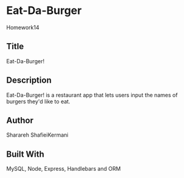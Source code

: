 # Eat-Da-Burger
Homework14

##  Title

Eat-Da-Burger!

## Description

 Eat-Da-Burger! is a restaurant app that lets users input the names of burgers they'd like to eat.

## Author

Sharareh ShafieiKermani

## Built With

MySQL, Node, Express, Handlebars and ORM
